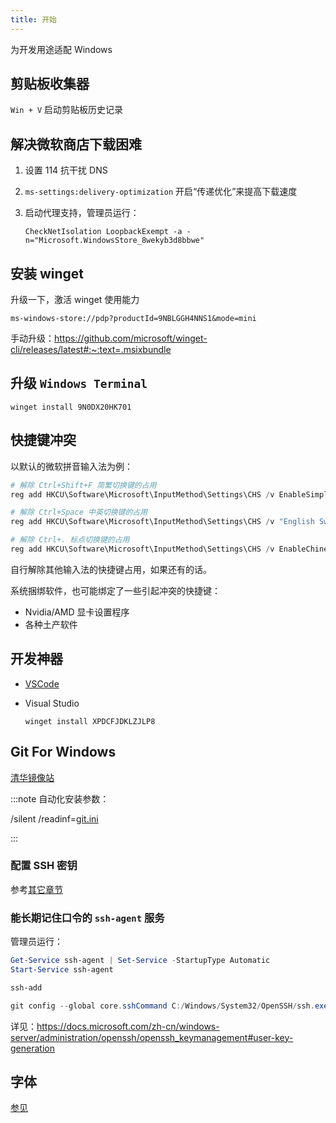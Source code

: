 ```yaml
---
title: 开始
---
```


为开发用途适配 Windows

## 剪贴板收集器

`Win + V` 启动剪贴板历史记录

## 解决微软商店下载困难

1. 设置 114 抗干扰 DNS
2. `ms-settings:delivery-optimization` 开启“传递优化”来提高下载速度
3. 启动代理支持，管理员运行：

   ```
   CheckNetIsolation LoopbackExempt -a -n="Microsoft.WindowsStore_8wekyb3d8bbwe"
   ```

## 安装 winget

升级一下，激活 winget 使用能力

    ms-windows-store://pdp?productId=9NBLGGH4NNS1&mode=mini

手动升级：https://github.com/microsoft/winget-cli/releases/latest#:~:text=.msixbundle

## 升级 `Windows Terminal`

    winget install 9N0DX20HK701

## 快捷键冲突

以默认的微软拼音输入法为例：

```powershell
# 解除 Ctrl+Shift+F 简繁切换键的占用
reg add HKCU\Software\Microsoft\InputMethod\Settings\CHS /v EnableSimplifiedTraditionalOutputSwitch /t REG_DWORD /d "0" /f

# 解除 Ctrl+Space 中英切换键的占用
reg add HKCU\Software\Microsoft\InputMethod\Settings\CHS /v "English Switch Key" /t REG_DWORD /d "4" /f

# 解除 Ctrl+. 标点切换键的占用
reg add HKCU\Software\Microsoft\InputMethod\Settings\CHS /v EnableChineseEnglishPunctuationSwitch /t REG_DWORD /d "0" /f

```

<!--
# 解除 Ctrl+Space 中英切换键的占用
reg add "HKCU\Control Panel\Input Method\Hot Keys\00000010" /v "Key Modifiers" /t REG_BINARY /d 00c00000 /f
reg add "HKCU\Control Panel\Input Method\Hot Keys\00000010" /v "Virtual Key" /t REG_BINARY /d ff000000 /f
reg add "HKCU\Control Panel\Input Method\Hot Keys\00000070" /v "Key Modifiers" /t REG_BINARY /d 00c00000 /f
reg add "HKCU\Control Panel\Input Method\Hot Keys\00000070" /v "Virtual Key" /t REG_BINARY /d ff000000 /f
 -->

自行解除其他输入法的快捷键占用，如果还有的话。

系统捆绑软件，也可能绑定了一些引起冲突的快捷键：

- Nvidia/AMD 显卡设置程序
- 各种土产软件

## 开发神器

- <a href="docs/dev/vscode/install" target="_blank" download>VSCode</a>
- Visual Studio

      winget install XPDCFJDKLZJLP8

## Git For Windows

<p><a className="button button--primary" href="https://mirrors.tuna.tsinghua.edu.cn/github-release/git-for-windows/git/LatestRelease/#:~:text=64%2Dbit.exe">清华镜像站</a></p>

:::note 自动化安装参数：

/silent /readinf=<a href="/inno-setup/git.ini" target="_blank" download>git.ini</a>

:::

### 配置 SSH 密钥

参考<a href="/docs/dev/git" target="_blank" >其它章节</a>

### 能长期记住口令的 `ssh-agent` 服务

管理员运行：

```powershell
Get-Service ssh-agent | Set-Service -StartupType Automatic
Start-Service ssh-agent

ssh-add

git config --global core.sshCommand C:/Windows/System32/OpenSSH/ssh.exe

```

详见：https://docs.microsoft.com/zh-cn/windows-server/administration/openssh/openssh_keymanagement#user-key-generation

## 字体

[参见](/docs/dev/font)
